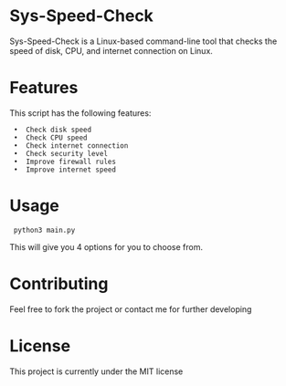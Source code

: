 # Sys-Speed-Check
Sys-Speed-Check is a Linux-based command-line tool that checks the speed of disk, CPU, and internet connection on Linux.
# Features
This script has the following features:

     •	Check disk speed
     •	Check CPU speed
     •	Check internet connection
     •	Check security level
     •  Improve firewall rules
     •  Improve internet speed
# Usage
     
     python3 main.py
     
This will give you 4 options for you to choose from.

# Contributing

Feel free to fork the project or contact me for further developing

# License
This project is currently under the MIT license